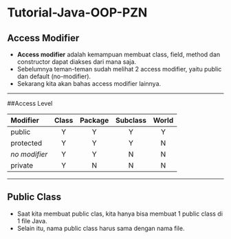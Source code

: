 # Tutorial-Java-OOP-PZN
## Access Modifier

* **Access modifier** adalah kemampuan membuat class, field, method dan constructor dapat diakses dari mana saja.
* Sebelumnya teman-teman sudah melihat 2 access modifier, yaitu public dan default (no-modifier).
* Sekarang kita akan bahas access modifier lainnya.

---

##Access Level

| Modifier  | Class | Package | Subclass | World |
| :--- | :---: | :---: | :---: | :---: |
| public  | Y  | Y | Y | Y |
| protected  | Y | Y | Y | N |
| _no modifier_ | Y | Y | N | N |
| private | Y | N | N | N |

---

## Public Class
* Saat kita membuat public clas, kita hanya bisa membuat 1 public class di 1 file Java.
* Selain itu, nama public class harus sama dengan nama file.
